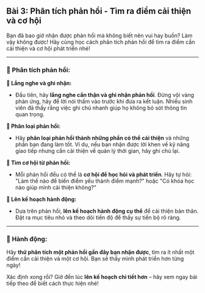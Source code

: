 ## Bài 3: Phân tích phản hồi - Tìm ra điểm cải thiện và cơ hội

Bạn đã bao giờ nhận được phản hồi mà không biết nên vui hay buồn? Làm vậy không được! Hãy cùng học cách phân tích phản hồi để tìm ra điểm cần cải thiện và cơ hội phát triển nhé!

---

### 📌 Phân tích phản hồi:

**🔹 Lắng nghe và ghi nhận:**
- Đầu tiên, hãy **lắng nghe cẩn thận và ghi nhận phản hồi**. Đừng vội vàng phản ứng, hãy để lời nói thấm vào trước khi đưa ra kết luận. Nhiều sinh viên đã thấy rằng việc ghi chú nhanh giúp họ không bỏ sót thông tin quan trọng.

**🔹 Phân loại phản hồi:**
- Hãy **phân loại phản hồi thành những phần có thể cải thiện** và những phần bạn đang làm tốt. Ví dụ, nếu bạn nhận được lời khen về kỹ năng giao tiếp nhưng cần cải thiện về quản lý thời gian, hãy ghi chú lại.

**🔹 Tìm cơ hội từ phản hồi:**
- Mỗi phản hồi đều có thể là **cơ hội để học hỏi và phát triển**. Hãy tự hỏi: "Làm thế nào để biến điểm yếu thành điểm mạnh?" hoặc "Có khóa học nào giúp mình cải thiện không?"

**🔹 Lên kế hoạch hành động:**
- Dựa trên phản hồi, **lên kế hoạch hành động cụ thể** để cải thiện bản thân. Đặt ra mục tiêu nhỏ và theo dõi tiến độ để thấy sự tiến bộ rõ ràng.

---

### 🚀 Hành động:

Hãy **thử phân tích một phản hồi gần đây bạn nhận được**, tìm ra ít nhất một điểm cần cải thiện và một cơ hội. Bạn sẽ thấy mình phát triển hơn từng ngày!

Xác định xong rồi? Giờ đến lúc **lên kế hoạch chi tiết hơn** – hãy xem ngay bài tiếp theo để biết cách thực hiện nhé!